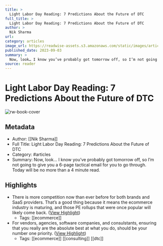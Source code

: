 ```yaml
---
title: >
  Light Labor Day Reading: 7 Predictions About the Future of DTC
full_title: >
  Light Labor Day Reading: 7 Predictions About the Future of DTC
author: >
  Nik Sharma
url: 
category: articles
image_url: https://readwise-assets.s3.amazonaws.com/static/images/article3.5c705a01b476.png
published_date: 2023-09-03
summary: >
  Now, look… I know you’ve probably got tomorrow off, so I’m not going to give you a 6-page tactical email for you to go through. Today will be no more than a 4 minute read.
source: reader
---
```

# Light Labor Day Reading: 7 Predictions About the Future of DTC

![rw-book-cover](https://readwise-assets.s3.amazonaws.com/static/images/article3.5c705a01b476.png)

## Metadata
- Author: [[Nik Sharma]]
- Full Title: Light Labor Day Reading: 7 Predictions About the Future of DTC
- Category: #articles
- Summary: Now, look… I know you’ve probably got tomorrow off, so I’m not going to give you a 6-page tactical email for you to go through. Today will be no more than a 4 minute read.

## Highlights
- There is more competition now than ever before for both brands and SaaS providers. That’s a good thing because it means the ecommerce industry is maturing, and those PE rollups that were once popular will likely come back. ([View Highlight](https://read.readwise.io/read/01h9gax0x34s72e094bje9kjm5))
    - Tags: [[ecommerce]] 
- For vendors, agencies, software companies, and consulstants, ensuring that you really are the absolute best at what you do, should be your number one priority. ([View Highlight](https://read.readwise.io/read/01h9gaxxr6crmh1m2ybjnycx1j))
    - Tags: [[ecommerce]] [[consulting]] [[dtc]] 


